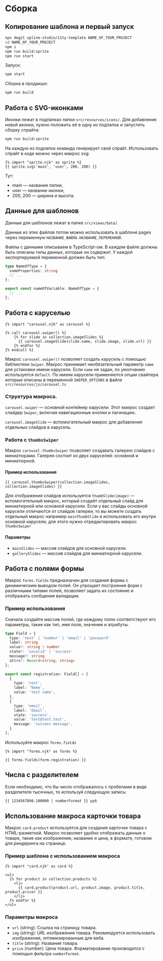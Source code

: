 # Сборка

## Копирование шаблона и первый запуск

```bash
npx degit upline-studio/11ty-template NAME_OF_YOUR_PROJECT
cd NAME_OF_YOUR_PROJECT
npm i
npm run build:sprite
npm run start
```

Запуск:

```bash
npm start
```

Сборка в продакшн:

```bash
npm run build
```

## Работа с SVG-иконками

Иконки лежат в подпапках папки `src/resources/icons/`.
Для добавления новой иконки, нужно положить её в одну из подпапок и запустить сборку спрайта:

```bash
npm run build:sprite
```

На каждую из подпапок команда генерирует свой спрайт. Использовать спрайт в коде можно через макрос svg:

```njk
{% import "sprite.njk" as sprite %}
{{ sprite.svg('main', 'user', 200, 200) }}
```

Тут:

- main &mdash; название папки,
- user &mdash; название иконки;
- 200, 200 &mdash; ширина и высота.

## Данные для шаблонов

Данные для шаблонов лежат в папке `src/views/data/`.

Данные из этих файлов потом можно использовать в шаблоне pages через переменную `НАЗВАНИЕ_ФАЙЛА.НАЗВАНИЕ_ПЕРЕМЕННОЙ`.

Файлы с данными описываем в TypeScript-ом. В каждом файле должны быть описаны типы данных, которые он содержит.
У каждой экспортируемой переменной должен быть тип:

```ts
type NameOfType = {
  someProperties: string
  // ...
};

export const nameOfVariable: NameOfType = {
  // ...
};
```

## Работа с каруселью

```njk
{% import "carousel.njk" as carousel %}

{% call carousel.swiper() %}
    {% for slide in collection.imageSlides %}
      {{ carousel.imageSlide(slide.name, slide.image, slide.url) }}
    {% endfor %}
{% endcall %}
```

Макрос `carousel.swiper()` позволяет создать карусель с помощью библиотеки `Swiper`. Макрос принимает
необязательный параметр `name` для установки имени карусели. Если `name` не задан, по умолчанию используется `default`.
По имени карусели применяются опции свайпера которые описаны в переменной `SWIPER_OPTIONS` в файле
`src/resources/js/carousel.ts`

### Структура макроса.

`carousel.swiper` — основной контейнер карусели. Этот макрос создает слайдер `Swiper`, включая навигационные кнопки и
пагинацию.

`carousel.imageSlide` — вспомогательный макрос для добавления отдельных слайдов в карусель.

### Работа с `thumbsSwiper`

Макрос `carousel.thumbsSwiper` позволяет создавать галерею слайдов с миниатюрами. Галерея состоит из двух каруселей: основной и миниатюрной.

#### Пример использования

```njk
{{ carousel.thumbsSwiper(collection.imageSlides, collection.imageSlides) }}
```

Для отображения слайдов используется `thumbSlide(image)` — вспомогательный макрос, который создаёт отдельный слайд для миниатюрной или основной карусели.
Если у вас слайды основной карусели отличаются от слайдов галереи, то вы можете создать отдельный макрос например `mainThumbSlide` и использовать его внутри основной карусели, для этого нужно отредактировать макрос `thumbsSwiper`

#### Параметры

- `mainSlides` — массив слайдов для основной карусели.
- `gallerySlides` — массив слайдов для миниатюрной карусели.

## Работа с полями формы

Макрос `forms.fields` предназначен для создания формы с динамическим выводом полей. Он упрощает построение форм с
различными типами полей, позволяет задать их состояние и отображать сообщения валидации.

### Пример использования

Сначала создайте массив полей, где каждому полю соответствуют его параметры, такие как тип, имя поля, значение и
атрибуты.

```ts
type Field = {
  type: 'text' | 'number' | 'email' | 'password'
  label: string
  value?: string | number
  state?: 'invalid' | 'success'
  message?: string
  attrs?: Record<string, string>
};

export const registration: Field[] = [
  {
    type: 'text',
    label: 'Name',
    value: 'test name',
  },
  {
    type: 'email',
    label: 'Email',
    state: 'success',
    value: 'test@test.test',
    message: 'success message',
  }
];
```

Используйте макрос `forms.fields`

```njk
{% import "forms.njk" as forms %}

{{ forms.fields(form.registration) }}
```

## Числа с разделителем

Если необходимо, что бы число отображалось с пробелами в виде разделителя тысячных, то используй следующую запись:

```html
{{ 1234567890.100000 | numberFormat }} руб
```

## Использование макроса карточки товара

Макрос `card.product` используется для создания карточек товара с HTML-разметкой. Макрос позволяет удобно отображать данные о товаре, такие как изображение, название и цена, в формате, готовом для рендеринга на странице.

### Пример шаблона с использованием макроса

```njk
{% import "card.njk" as card %}

<ul>
  {% for product in collection.products %}
    <li>
      {{ card.product(product.url, product.image, product.title, product.price) }}
    </li>
  {% endfor %}
</ul>
```

### Параметры макроса

- `url` (string): Ссылка на страницу товара.
- `img` (string): URL изображения товара. Рекомендуется использовать изображения, оптимизированные для веба.
- `title` (string): Название товара.
- `price` (number): Цена товара. Форматирование производится с помощью фильтра `numberFormat`.
